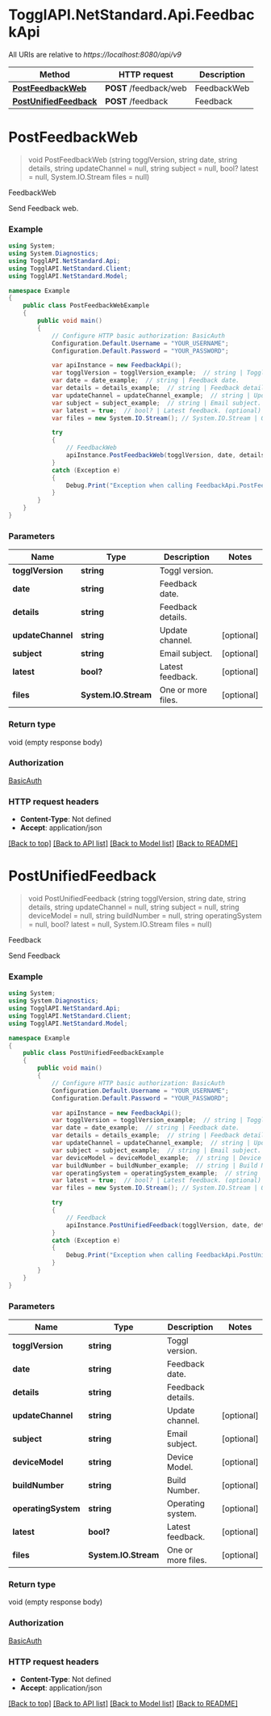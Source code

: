 # TogglAPI.NetStandard.Api.FeedbackApi

All URIs are relative to *https://localhost:8080/api/v9*

Method | HTTP request | Description
------------- | ------------- | -------------
[**PostFeedbackWeb**](FeedbackApi.md#postfeedbackweb) | **POST** /feedback/web | FeedbackWeb
[**PostUnifiedFeedback**](FeedbackApi.md#postunifiedfeedback) | **POST** /feedback | Feedback


<a name="postfeedbackweb"></a>
# **PostFeedbackWeb**
> void PostFeedbackWeb (string togglVersion, string date, string details, string updateChannel = null, string subject = null, bool? latest = null, System.IO.Stream files = null)

FeedbackWeb

Send Feedback web.

### Example
```csharp
using System;
using System.Diagnostics;
using TogglAPI.NetStandard.Api;
using TogglAPI.NetStandard.Client;
using TogglAPI.NetStandard.Model;

namespace Example
{
    public class PostFeedbackWebExample
    {
        public void main()
        {
            // Configure HTTP basic authorization: BasicAuth
            Configuration.Default.Username = "YOUR_USERNAME";
            Configuration.Default.Password = "YOUR_PASSWORD";

            var apiInstance = new FeedbackApi();
            var togglVersion = togglVersion_example;  // string | Toggl version.
            var date = date_example;  // string | Feedback date.
            var details = details_example;  // string | Feedback details.
            var updateChannel = updateChannel_example;  // string | Update channel. (optional) 
            var subject = subject_example;  // string | Email subject. (optional) 
            var latest = true;  // bool? | Latest feedback. (optional) 
            var files = new System.IO.Stream(); // System.IO.Stream | One or more files. (optional) 

            try
            {
                // FeedbackWeb
                apiInstance.PostFeedbackWeb(togglVersion, date, details, updateChannel, subject, latest, files);
            }
            catch (Exception e)
            {
                Debug.Print("Exception when calling FeedbackApi.PostFeedbackWeb: " + e.Message );
            }
        }
    }
}
```

### Parameters

Name | Type | Description  | Notes
------------- | ------------- | ------------- | -------------
 **togglVersion** | **string**| Toggl version. | 
 **date** | **string**| Feedback date. | 
 **details** | **string**| Feedback details. | 
 **updateChannel** | **string**| Update channel. | [optional] 
 **subject** | **string**| Email subject. | [optional] 
 **latest** | **bool?**| Latest feedback. | [optional] 
 **files** | **System.IO.Stream**| One or more files. | [optional] 

### Return type

void (empty response body)

### Authorization

[BasicAuth](../README.md#BasicAuth)

### HTTP request headers

 - **Content-Type**: Not defined
 - **Accept**: application/json

[[Back to top]](#) [[Back to API list]](../README.md#documentation-for-api-endpoints) [[Back to Model list]](../README.md#documentation-for-models) [[Back to README]](../README.md)

<a name="postunifiedfeedback"></a>
# **PostUnifiedFeedback**
> void PostUnifiedFeedback (string togglVersion, string date, string details, string updateChannel = null, string subject = null, string deviceModel = null, string buildNumber = null, string operatingSystem = null, bool? latest = null, System.IO.Stream files = null)

Feedback

Send Feedback

### Example
```csharp
using System;
using System.Diagnostics;
using TogglAPI.NetStandard.Api;
using TogglAPI.NetStandard.Client;
using TogglAPI.NetStandard.Model;

namespace Example
{
    public class PostUnifiedFeedbackExample
    {
        public void main()
        {
            // Configure HTTP basic authorization: BasicAuth
            Configuration.Default.Username = "YOUR_USERNAME";
            Configuration.Default.Password = "YOUR_PASSWORD";

            var apiInstance = new FeedbackApi();
            var togglVersion = togglVersion_example;  // string | Toggl version.
            var date = date_example;  // string | Feedback date.
            var details = details_example;  // string | Feedback details.
            var updateChannel = updateChannel_example;  // string | Update channel. (optional) 
            var subject = subject_example;  // string | Email subject. (optional) 
            var deviceModel = deviceModel_example;  // string | Device Model. (optional) 
            var buildNumber = buildNumber_example;  // string | Build Number. (optional) 
            var operatingSystem = operatingSystem_example;  // string | Operating system. (optional) 
            var latest = true;  // bool? | Latest feedback. (optional) 
            var files = new System.IO.Stream(); // System.IO.Stream | One or more files. (optional) 

            try
            {
                // Feedback
                apiInstance.PostUnifiedFeedback(togglVersion, date, details, updateChannel, subject, deviceModel, buildNumber, operatingSystem, latest, files);
            }
            catch (Exception e)
            {
                Debug.Print("Exception when calling FeedbackApi.PostUnifiedFeedback: " + e.Message );
            }
        }
    }
}
```

### Parameters

Name | Type | Description  | Notes
------------- | ------------- | ------------- | -------------
 **togglVersion** | **string**| Toggl version. | 
 **date** | **string**| Feedback date. | 
 **details** | **string**| Feedback details. | 
 **updateChannel** | **string**| Update channel. | [optional] 
 **subject** | **string**| Email subject. | [optional] 
 **deviceModel** | **string**| Device Model. | [optional] 
 **buildNumber** | **string**| Build Number. | [optional] 
 **operatingSystem** | **string**| Operating system. | [optional] 
 **latest** | **bool?**| Latest feedback. | [optional] 
 **files** | **System.IO.Stream**| One or more files. | [optional] 

### Return type

void (empty response body)

### Authorization

[BasicAuth](../README.md#BasicAuth)

### HTTP request headers

 - **Content-Type**: Not defined
 - **Accept**: application/json

[[Back to top]](#) [[Back to API list]](../README.md#documentation-for-api-endpoints) [[Back to Model list]](../README.md#documentation-for-models) [[Back to README]](../README.md)

